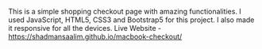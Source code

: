 This is a simple shopping checkout page with amazing functionalities. I used JavaScript, HTML5, CSS3 and Bootstrap5 for this project. I also made it responsive for all the devices.
Live Website - https://shadmansaalim.github.io/macbook-checkout/
